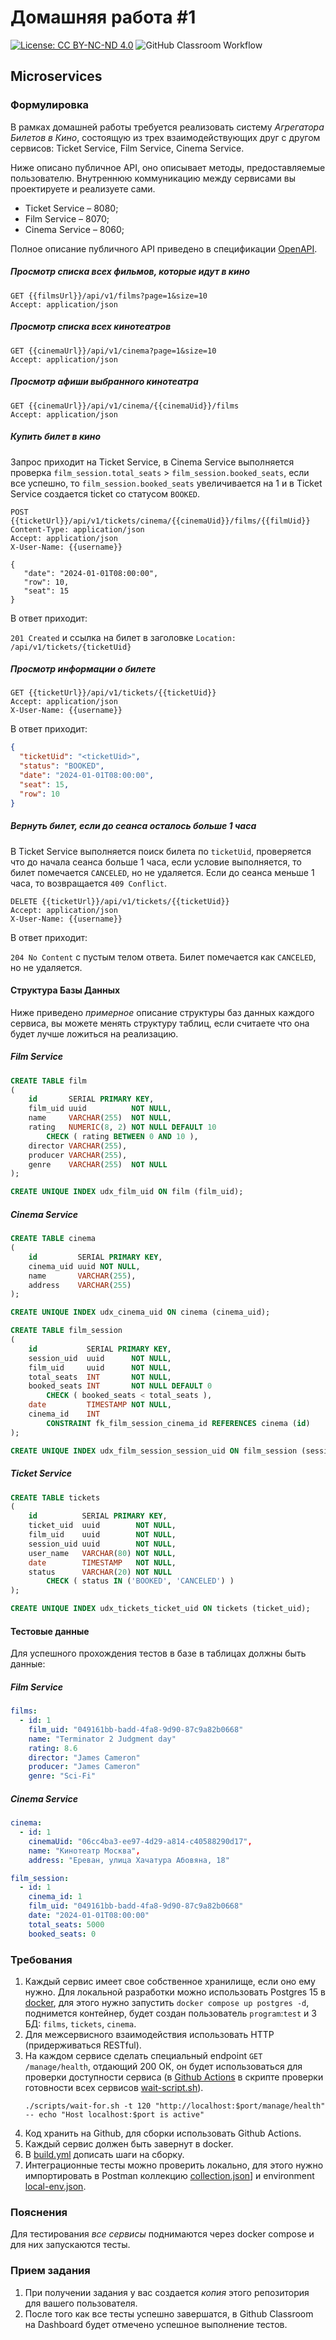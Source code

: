 # Домашняя работа #1

[![License: CC BY-NC-ND 4.0](https://img.shields.io/badge/License-CC%20BY--NC--ND%204.0-lightgrey.svg)](https://creativecommons.org/licenses/by-nc-nd/4.0/)
![GitHub Classroom Workflow](../../workflows/GitHub%20Classroom%20Workflow/badge.svg?branch=master)

## Microservices

### Формулировка

В рамках домашней работы требуется реализовать систему _Агрегатора Билетов в Кино_, состоящую из
трех взаимодействующих друг с другом сервисов: Ticket Service, Film Service, Cinema Service.

Ниже описано публичное API, оно описывает методы, предоставляемые пользователю. Внутреннюю
коммуникацию между сервисами вы проектируете и реализуете сами.

* Ticket Service – 8080;
* Film Service – 8070;
* Cinema Service – 8060;

Полное описание публичного API приведено в спецификации [OpenAPI](openapi.yml).

##### Просмотр списка всех фильмов, которые идут в кино

```http request
GET {{filmsUrl}}/api/v1/films?page=1&size=10
Accept: application/json
```

##### Просмотр списка всех кинотеатров

```http request
GET {{cinemaUrl}}/api/v1/cinema?page=1&size=10
Accept: application/json
```

##### Просмотр афиши выбранного кинотеатра

```http request
GET {{cinemaUrl}}/api/v1/cinema/{{cinemaUid}}/films
Accept: application/json
```

##### Купить билет в кино

Запрос приходит на Ticket Service, в Cinema Service выполняется
проверка `film_session.total_seats` > `film_session.booked_seats`, если все успешно, то `film_session.booked_seats`
увеличивается на 1 и в Ticket Service создается ticket со статусом `BOOKED`.

```http request
POST {{ticketUrl}}/api/v1/tickets/cinema/{{cinemaUid}}/films/{{filmUid}}
Content-Type: application/json
Accept: application/json
X-User-Name: {{username}}

{
   "date": "2024-01-01T08:00:00",
   "row": 10,
   "seat": 15
}
```

В ответ приходит:

`201 Created` и ссылка на билет в заголовке `Location: /api/v1/tickets/{ticketUid}`

##### Просмотр информации о билете

```http request
GET {{ticketUrl}}/api/v1/tickets/{{ticketUid}}
Accept: application/json
X-User-Name: {{username}}
```

В ответ приходит:

```json
{
  "ticketUid": "<ticketUid>",
  "status": "BOOKED",
  "date": "2024-01-01T08:00:00",
  "seat": 15,
  "row": 10
}
```

##### Вернуть билет, если до сеанса осталось больше 1 часа

В Ticket Service выполняется поиск билета по `ticketUid`, проверяется что до начала сеанса больше 1 часа, если условие
выполняется, то билет помечается `CANCELED`, но не удаляется. Если до сеанса меньше 1 часа, то
возвращается `409 Conflict`.

```http request
DELETE {{ticketUrl}}/api/v1/tickets/{{ticketUid}}
Accept: application/json
X-User-Name: {{username}}
```

В ответ приходит:

`204 No Content` с пустым телом ответа. Билет помечается как `CANCELED`, но не удаляется.

#### Структура Базы Данных

Ниже приведено _примерное_ описание структуры баз данных каждого сервиса, вы можете менять структуру таблиц, если
считаете что она будет лучше ложиться на реализацию.

##### Film Service

```sql
CREATE TABLE film
(
    id       SERIAL PRIMARY KEY,
    film_uid uuid          NOT NULL,
    name     VARCHAR(255)  NOT NULL,
    rating   NUMERIC(8, 2) NOT NULL DEFAULT 10
        CHECK ( rating BETWEEN 0 AND 10 ),
    director VARCHAR(255),
    producer VARCHAR(255),
    genre    VARCHAR(255)  NOT NULL
);

CREATE UNIQUE INDEX udx_film_uid ON film (film_uid);
```

##### Cinema Service

```sql
CREATE TABLE cinema
(
    id         SERIAL PRIMARY KEY,
    cinema_uid uuid NOT NULL,
    name       VARCHAR(255),
    address    VARCHAR(255)
);

CREATE UNIQUE INDEX udx_cinema_uid ON cinema (cinema_uid);

CREATE TABLE film_session
(
    id           SERIAL PRIMARY KEY,
    session_uid  uuid      NOT NULL,
    film_uid     uuid      NOT NULL,
    total_seats  INT       NOT NULL,
    booked_seats INT       NOT NULL DEFAULT 0
        CHECK ( booked_seats < total_seats ),
    date         TIMESTAMP NOT NULL,
    cinema_id    INT
        CONSTRAINT fk_film_session_cinema_id REFERENCES cinema (id)
);

CREATE UNIQUE INDEX udx_film_session_session_uid ON film_session (session_uid);
```

##### Ticket Service

```sql
CREATE TABLE tickets
(
    id          SERIAL PRIMARY KEY,
    ticket_uid  uuid        NOT NULL,
    film_uid    uuid        NOT NULL,
    session_uid uuid        NOT NULL,
    user_name   VARCHAR(80) NOT NULL,
    date        TIMESTAMP   NOT NULL,
    status      VARCHAR(20) NOT NULL
        CHECK ( status IN ('BOOKED', 'CANCELED') )
);

CREATE UNIQUE INDEX udx_tickets_ticket_uid ON tickets (ticket_uid);
```

#### Тестовые данные

Для успешного прохождения тестов в базе в таблицах должны быть данные:

##### Film Service

```yaml
films:
  - id: 1
    film_uid: "049161bb-badd-4fa8-9d90-87c9a82b0668"
    name: "Terminator 2 Judgment day"
    rating: 8.6
    director: "James Cameron"
    producer: "James Cameron"
    genre: "Sci-Fi"
```

##### Cinema Service

```yaml
cinema:
  - id: 1
    cinemaUid: "06cc4ba3-ee97-4d29-a814-c40588290d17",
    name: "Кинотеатр Москва",
    address: "Ереван, улица Хачатура Абовяна, 18"
```

```yaml
film_session:
  - id: 1
    cinema_id: 1
    film_uid: "049161bb-badd-4fa8-9d90-87c9a82b0668"
    date: "2024-01-01T08:00:00"
    total_seats: 5000
    booked_seats: 0
```

### Требования

1. Каждый сервис имеет свое собственное хранилище, если оно ему нужно. Для локальной разработки можно использовать
   Postgres 15 в [docker](docker-compose.yml), для этого нужно запустить `docker compose up postgres -d`, поднимется
   контейнер, будет создан пользователь `program`:`test` и 3 БД: `films`, `tickets`, `cinema`.
2. Для межсервисного взаимодействия использовать HTTP (придерживаться RESTful).
3. На каждом сервисе сделать специальный endpoint `GET /manage/health`, отдающий 200 ОК, он будет использоваться для
   проверки доступности сервиса (в [Github Actions](.github/workflows/classroom.yml) в скрипте проверки готовности всех
   сервисов [wait-script.sh](scripts/wait-script.sh)).
   ```shell
   ./scripts/wait-for.sh -t 120 "http://localhost:$port/manage/health" -- echo "Host localhost:$port is active"
   ```
4. Код хранить на Github, для сборки использовать Github Actions.
5. Каждый сервис должен быть завернут в docker.
6. В [build.yml](.github/workflows/classroom.yml) дописать шаги на сборку.
7. Интеграционные тесты можно проверить локально, для этого нужно импортировать в Postman
   коллекцию [collection.json](postman/collection.json)] и environment [local-env.json](postman/local-env.json).

### Пояснения

Для тестирования _все сервисы_ поднимаются через docker compose и для них запускаются тесты.

### Прием задания

1. При получении задания у вас создается _копия_ этого репозитория для вашего пользователя.
2. После того как все тесты успешно завершатся, в Github Classroom на Dashboard будет отмечено успешное выполнение
   тестов.
